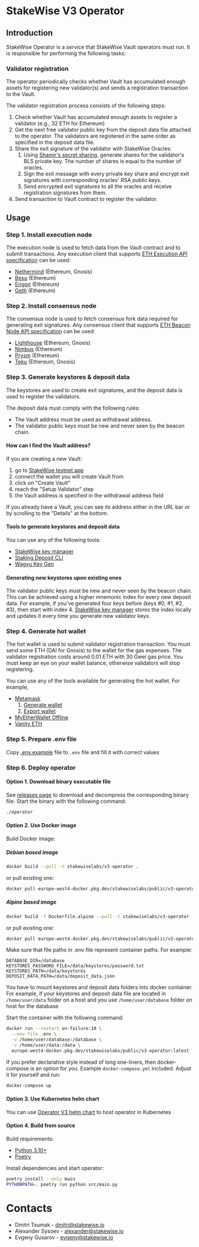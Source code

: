 # StakeWise V3 Operator

## Introduction

StakeWise Operator is a service that StakeWise Vault operators must run. It is responsible for performing the following
tasks:

### Validator registration

The operator periodically checks whether Vault has accumulated enough assets for registering new validator(s) and sends
a registration transaction to the Vault.

The validator registration process consists of the following steps:

1. Check whether Vault has accumulated enough assets to register a validator (e.g., 32 ETH for Ethereum)
2. Get the next free validator public key from the deposit data file attached to the operator. The validators are
   registered in the same order as specified in the deposit data file.
3. Share the exit signature of the validator with StakeWise Oracles:
    1. Using [Shamir's secret sharing](https://en.wikipedia.org/wiki/Shamir%27s_secret_sharing), generate shares for the
       validator's BLS private key. The number of shares is equal to the number of oracles.
    2. Sign the exit message with every private key share and encrypt exit signatures with corresponding oracles' RSA
       public keys.
    3. Send encrypted exit signatures to all the oracles and receive registration signatures from them.
4. Send transaction to Vault contract to register the validator.

## Usage

### Step 1. Install execution node

The execution node is used to fetch data from the Vault contract and to submit transactions. Any execution client that
supports [ETH Execution API specification](https://ethereum.github.io/execution-apis/api-documentation/) can be used:

- [Nethermind](https://launchpad.ethereum.org/en/nethermind) (Ethereum, Gnosis)
- [Besu](https://launchpad.ethereum.org/en/besu) (Ethereum)
- [Erigon](https://launchpad.ethereum.org/en/erigon) (Ethereum)
- [Geth](https://launchpad.ethereum.org/en/geth) (Ethereum)

### Step 2. Install consensus node

The consensus node is used to fetch consensus fork data required for generating exit signatures. Any consensus client
that
supports [ETH Beacon Node API specification](https://ethereum.github.io/beacon-APIs/#/) can be used:

- [Lighthouse](https://launchpad.ethereum.org/en/lighthouse) (Ethereum, Gnosis)
- [Nimbus](https://launchpad.ethereum.org/en/nimbus) (Ethereum)
- [Prysm](https://launchpad.ethereum.org/en/prysm) (Ethereum)
- [Teku](https://launchpad.ethereum.org/en/teku) (Ethereum, Gnosis)

### Step 3. Generate keystores & deposit data

The keystores are used to create exit signatures, and the deposit data is used to register the validators.

The deposit data must comply with the following rules:

- The Vault address must be used as withdrawal address.
- The validator public keys must be new and never seen by the beacon chain.

#### How can I find the Vault address?

If you are creating a new Vault:
1. go to [StakeWise testnet app](https://atlantic.stakewise.io)
2. connect the wallet you will create Vault from
3. click on "Create Vault"
4. reach the "Setup Validator" step
5. the Vault address is specified in the withdrawal address field

If you already have a Vault, you can see its address either in the URL bar or by scrolling to the "Details" at the bottom.

#### Tools to generate keystores and deposit data

You can use any of the following tools:

- [StakeWise key manager](https://github.com/stakewise/key-manager/)
- [Staking Deposit CLI](https://github.com/ethereum/staking-deposit-cli)
- [Wagyu Key Gen](https://github.com/stake-house/wagyu-key-gen)

#### Generating new keystores upon existing ones

The validator public keys must be new and never seen by the beacon chain. This can be achieved using a higher mnemonic
index for every new deposit data. For example, if you've generated four keys before (keys #0, #1, #2, #3), then start
with index 4. [StakeWise key manager](https://github.com/stakewise/key-manager/) stores the index locally and updates
it every time you generate new validator keys.

### Step 4. Generate hot wallet

The hot wallet is used to submit validator registration transaction. You must send some ETH (DAI for Gnosis) to
the wallet for the gas expenses. The validator registration costs around 0.01 ETH with 30 Gwei gas price. You must keep
an eye on your wallet balance, otherwise validators will stop registering.

You can use any of the tools available for generating the hot wallet. For example,

- [Metamask](https://metamask.io/)
    1. [Generate wallet](https://metamask.zendesk.com/hc/en-us/articles/360015289452-How-to-create-an-additional-account-in-your-wallet)
    2. [Export wallet](https://metamask.zendesk.com/hc/en-us/articles/360015289632-How-to-export-an-account-s-private-key)
- [MyEtherWallet Offline](https://help.myetherwallet.com/en/articles/6512619-using-mew-offline-current-mew-version-6)
- [Vanity ETH](https://github.com/bokub/vanity-eth)

### Step 5. Prepare .env file

Copy [.env.example](./.env.example) file to `.env` file and fill it with correct values

### Step 6. Deploy operator

#### Option 1. Download binary executable file

See [releases page](https://github.com/stakewise/v3-operator/releases) to download and decompress the corresponding
binary file. Start the binary with the following command:

```sh
./operator
```

#### Option 2. Use Docker image

Build Docker image:

##### Debian based image
```sh
docker build --pull -t stakewiselabs/v3-operator .
```

or pull existing one:
```sh
docker pull europe-west4-docker.pkg.dev/stakewiselabs/public/v3-operator:latest
```

##### Alpine based image

```sh
docker build -f Dockerfile.alpine --pull -t stakewiselabs/v3-operator .
```

or pull existing one:
```sh
docker pull europe-west4-docker.pkg.dev/stakewiselabs/public/v3-operator:<release>-alpine
```
Make sure that file paths in .env file represent container paths. For example:
```
DATABASE_DIR=/database
KEYSTORES_PASSWORD_FILE=/data/keystores/password.txt
KEYSTORES_PATH=/data/keystores
DEPOSIT_DATA_PATH=/data/deposit_data.json
```

You have to mount keystores and deposit data folders into docker container.
For example, if your keystores and deposit data file are located in `/home/user/data` folder on a host and you use `/home/user/database` folder on host for the database

Start the container with the following command:

```sh
docker run --restart on-failure:10 \
  --env-file .env \
  -v /home/user/database:/database \
  -v /home/user/data:/data \
  europe-west4-docker.pkg.dev/stakewiselabs/public/v3-operator:latest
```

If you prefer declarative style instead of long one-liners, then docker-compose is an option for you.
Example `docker-compose.yml` included. Adjust it for yourself and run:

```sh
docker-compose up
```


#### Option 3. Use Kubernetes helm chart

You can use [Operator V3 helm chart](https://github.com/stakewise/helm-charts/tree/main/charts/v3-operator) to host operator
in Kubernetes

#### Option 4. Build from source

Build requirements:

- [Python 3.10+](https://www.python.org/downloads/)
- [Poetry](https://python-poetry.org/docs/)

Install dependencies and start operator:
```sh
poetry install --only main
PYTHONPATH=. poetry run python src/main.py
```

# Contacts
- Dmitri Tsumak - dmitri@stakewise.io
- Alexander Sysoev - alexander@stakewise.io
- Evgeny Gusarov - evgeny@stakewise.io
